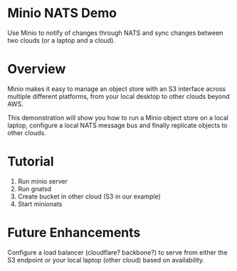 # Minio NATS Demo
Use Minio to notify of changes through NATS and sync changes between two clouds (or a laptop and a cloud).

# Overview
Minio makes it easy to manage an object store with an S3 interface across multiple different platforms, from your local desktop to other clouds beyond AWS.

This demonstration will show you how to run a Minio object store on a local laptop, configure a local NATS message bus and finally replicate objects to other clouds.

# Tutorial

1. Run minio server
2. Run gnatsd
3. Create bucket in other cloud (S3 in our example)
4. Start minionats

# Future Enhancements
Configure a load balancer (cloudflare? backbone?) to serve from either the S3 endpoint or your local laptop (other cloud) based on availability.
